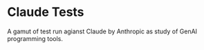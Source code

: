 # Claude Tests

A gamut of test run agianst Claude by Anthropic as study of GenAI programming tools.
